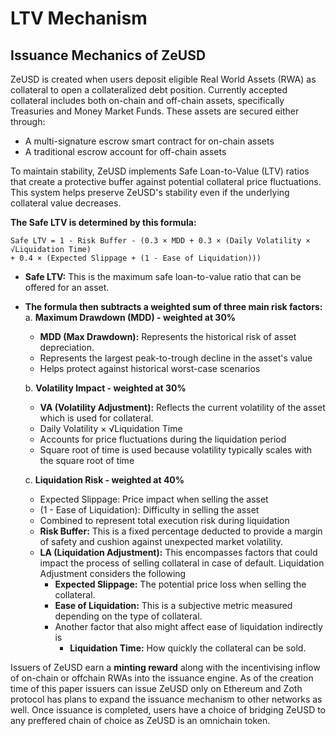 # LTV Mechanism

## Issuance Mechanics of ZeUSD

ZeUSD is created when users deposit eligible Real World Assets (RWA) as collateral to open a collateralized debt position. Currently accepted collateral includes both on-chain and off-chain assets, specifically Treasuries and Money Market Funds. These assets are secured either through:

* A multi-signature escrow smart contract for on-chain assets
* A traditional escrow account for off-chain assets

To maintain stability, ZeUSD implements Safe Loan-to-Value (LTV) ratios that create a protective buffer against potential collateral price fluctuations. This system helps preserve ZeUSD's stability even if the underlying collateral value decreases.

**The Safe LTV is determined by this formula:**

```mathml
Safe LTV = 1 - Risk Buffer - (0.3 × MDD + 0.3 × (Daily Volatility × √Liquidation Time) 
+ 0.4 × (Expected Slippage + (1 - Ease of Liquidation)))
```

* **Safe LTV:** This is the maximum safe loan-to-value ratio that can be offered for an asset.
*   **The formula then subtracts a weighted sum of three main risk factors:** a. **Maximum Drawdown (MDD) - weighted at 30%**

    * **MDD (Max Drawdown):** Represents the historical risk of asset depreciation.
    * Represents the largest peak-to-trough decline in the asset's value
    * Helps protect against historical worst-case scenarios

    b. **Volatility Impact - weighted at 30%**

    * **VA (Volatility Adjustment):** Reflects the current volatility of the asset which is used for collateral.
    * Daily Volatility × √Liquidation Time
    * Accounts for price fluctuations during the liquidation period
    * Square root of time is used because volatility typically scales with the square root of time

    c. **Liquidation Risk - weighted at 40%**

    * Expected Slippage: Price impact when selling the asset
    * (1 - Ease of Liquidation): Difficulty in selling the asset
    * Combined to represent total execution risk during liquidation
    * **Risk Buffer:** This is a fixed percentage deducted to provide a margin of safety and cushion against unexpected market volatility.
    * **LA (Liquidation Adjustment):** This encompasses factors that could impact the process of selling collateral in case of default. Liquidation Adjustment considers the following
      * **Expected Slippage:** The potential price loss when selling the collateral.
      * **Ease of Liquidation:** This is a subjective metric measured depending on the type of collateral.
      * Another factor that also might affect ease of liquidation indirectly is
        * **Liquidation Time:** How quickly the collateral can be sold.

Issuers of ZeUSD earn a **minting reward** along with the incentivising inflow of on-chain or offchain RWAs into the issuance engine. As of the creation time of this paper issuers can issue ZeUSD only on Ethereum and Zoth protocol has plans to expand the issuance mechanism to other networks as well. Once issuance is completed, users have a choice of bridging ZeUSD to any preffered chain of choice as ZeUSD is an omnichain token.
